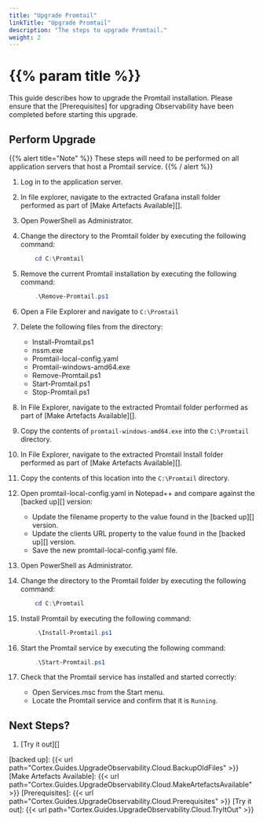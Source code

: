 ```yaml
---
title: "Upgrade Promtail"
linkTitle: "Upgrade Promtail"
description: "The steps to upgrade Promtail."
weight: 2
---
```


# {{% param title %}}

This guide describes how to upgrade the Promtail installation. Please ensure that the [Prerequisites] for upgrading Observability have been completed before starting this upgrade.

## Perform Upgrade

{{% alert title="Note" %}}
These steps will need to be performed on all application servers that host a Promtail service.
{{% / alert %}}

1. Log in to the application server.
1. In file explorer, navigate to the extracted Grafana install folder performed as part of [Make Artefacts Available][].
1. Open PowerShell as Administrator.
1. Change the directory to the Promtail folder by executing the following command:

    ``` powershell
        cd C:\Promtail
    ```

1. Remove the current Promtail installation by executing the following command:

    ``` powershell
        .\Remove-Promtail.ps1
    ```

1. Open a File Explorer and navigate to `C:\Promtail`
1. Delete the following files from the directory:

    * Install-Promtail.ps1
    * nssm.exe
    * Promtail-local-config.yaml
    * Promtail-windows-amd64.exe
    * Remove-Promtail.ps1
    * Start-Promtail.ps1
    * Stop-Promtail.ps1

1. In File Explorer, navigate to the extracted Promtail folder performed as part of [Make Artefacts Available][].
1. Copy the contents of `promtail-windows-amd64.exe` into the `C:\Promtail` directory.
1. In File Explorer, navigate to the extracted Promtail Install folder performed as part of [Make Artefacts Available][].
1. Copy the contents of this location into the `C:\Promtail` directory.
1. Open promtail-local-config.yaml in Notepad++ and compare against the [backed up][] version:

    * Update the filename property to the value found in the [backed up][] version.
    * Update the clients URL property to the value found in the [backed up][] version.
    * Save the new promtail-local-config.yaml file.

1. Open PowerShell as Administrator.
1. Change the directory to the Promtail folder by executing the following command:

    ``` powershell
        cd C:\Promtail
    ```

1. Install Promtail by executing the following command:

    ``` powershell
        .\Install-Promtail.ps1
    ```

1. Start the Promtail service by executing the following command:

    ``` powershell
        .\Start-Promtail.ps1
    ```

1. Check that the Promtail service has installed and started correctly:
    * Open Services.msc from the Start menu.
    * Locate the Promtail service and confirm that it is `Running`.

## Next Steps?

1. [Try it out][]

[backed up]: {{< url path="Cortex.Guides.UpgradeObservability.Cloud.BackupOldFiles" >}}
[Make Artefacts Available]: {{< url path="Cortex.Guides.UpgradeObservability.Cloud.MakeArtefactsAvailable" >}}
[Prerequisites]: {{< url path="Cortex.Guides.UpgradeObservability.Cloud.Prerequisites" >}}
[Try it out]: {{< url path="Cortex.Guides.UpgradeObservability.Cloud.TryItOut" >}}
